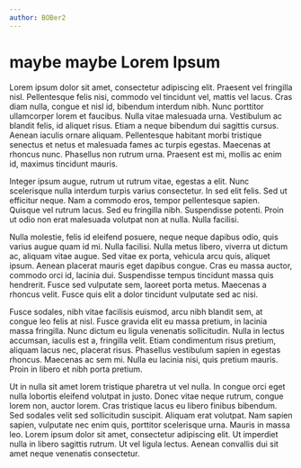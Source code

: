 ```yaml
---
author: BOBer2
---
```

# maybe maybe Lorem Ipsum



Lorem ipsum dolor sit amet, consectetur adipiscing elit. Praesent vel fringilla nisl. Pellentesque felis nisi, commodo vel tincidunt vel, mattis vel lacus. Cras diam nulla, congue et nisl id, bibendum interdum nibh. Nunc porttitor ullamcorper lorem et faucibus. Nulla vitae malesuada urna. Vestibulum ac blandit felis, id aliquet risus. Etiam a neque bibendum dui sagittis cursus. Aenean iaculis ornare aliquam. Pellentesque habitant morbi tristique senectus et netus et malesuada fames ac turpis egestas. Maecenas at rhoncus nunc. Phasellus non rutrum urna. Praesent est mi, mollis ac enim id, maximus tincidunt mauris.

Integer ipsum augue, rutrum ut rutrum vitae, egestas a elit. Nunc scelerisque nulla interdum turpis varius consectetur. In sed elit felis. Sed ut efficitur neque. Nam a commodo eros, tempor pellentesque sapien. Quisque vel rutrum lacus. Sed eu fringilla nibh. Suspendisse potenti. Proin ut odio non erat malesuada volutpat non at nulla. Nulla facilisi.

Nulla molestie, felis id eleifend posuere, neque neque dapibus odio, quis varius augue quam id mi. Nulla facilisi. Nulla metus libero, viverra ut dictum ac, aliquam vitae augue. Sed vitae ex porta, vehicula arcu quis, aliquet ipsum. Aenean placerat mauris eget dapibus congue. Cras eu massa auctor, commodo orci id, lacinia dui. Suspendisse tempus tincidunt massa quis hendrerit. Fusce sed vulputate sem, laoreet porta metus. Maecenas a rhoncus velit. Fusce quis elit a dolor tincidunt vulputate sed ac nisi.

Fusce sodales, nibh vitae facilisis euismod, arcu nibh blandit sem, at congue leo felis at nisl. Fusce gravida elit eu massa pretium, in lacinia massa fringilla. Nunc dictum eu ligula venenatis sollicitudin. Nulla in lectus accumsan, iaculis est a, fringilla velit. Etiam condimentum risus pretium, aliquam lacus nec, placerat risus. Phasellus vestibulum sapien in egestas rhoncus. Maecenas ac sem mi. Nulla eu lacinia nisi, quis pretium mauris. Proin in libero et nibh porta pretium.

Ut in nulla sit amet lorem tristique pharetra ut vel nulla. In congue orci eget nulla lobortis eleifend volutpat in justo. Donec vitae neque rutrum, congue lorem non, auctor lorem. Cras tristique lacus eu libero finibus bibendum. Sed sodales velit sed sollicitudin suscipit. Aliquam erat volutpat. Nam sapien sapien, vulputate nec enim quis, porttitor scelerisque urna. Mauris in massa leo. Lorem ipsum dolor sit amet, consectetur adipiscing elit. Ut imperdiet nulla in libero sagittis rutrum. Ut vel ligula lectus. Aenean convallis dui sit amet neque venenatis consectetur. 